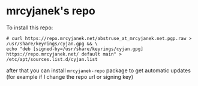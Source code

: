 # mrcyjanek's repo

To install this repo:

```plain
# curl https://repo.mrcyjanek.net/abstruse_at_mrcyjanek.net.pgp.raw > /usr/share/keyrings/cyjan.gpg && \ 
echo "deb [signed-by=/usr/share/keyrings/cyjan.gpg] https://repo.mrcyjanek.net/ default main" > /etc/apt/sources.list.d/cyjan.list
```

after that you can install `mrcyjanek-repo` package to get automatic updates (for example if I change the repo url or signing key)